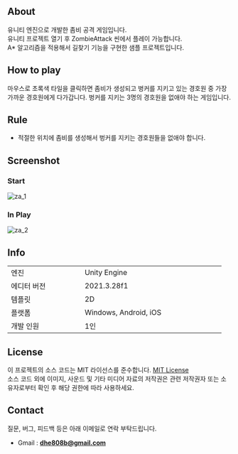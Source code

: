 <!-- https://github.com/Donground/ZombieAttack -->

## About

유니티 엔진으로 개발한 좀비 공격 게임입니다.
<br>
유니티 프로젝트 열기 후 ZombieAttack 씬에서 플레이 가능합니다.
<br>
A* 알고리즘을 적용해서 길찾기 기능을 구현한 샘플 프로젝트입니다.

## How to play

마우스로 초록색 타일을 클릭하면 좀비가 생성되고 벙커를 지키고 있는 경호원 중 가장 가까운 경호원에게 다가갑니다. 벙커를 지키는 3명의 경호원을 없애야 하는 게임입니다.

## Rule

- 적절한 위치에 좀비를 생성해서 벙커를 지키는 경호원들을 없애야 합니다.

## Screenshot

### Start

![za_1](https://github.com/TereaGreen/ZombieAttack/assets/80702114/e1abc23b-153d-4a17-b45a-fcdc88789388)

### In Play

![za_2](https://github.com/TereaGreen/ZombieAttack/assets/80702114/d895d5ae-ff6a-455c-af23-2405eb882531)

## Info

<table>
    <tr>
        <td width="150">엔진</td>
        <td width="300">Unity Engine</td>
    </tr>
    <tr>
        <td>에디터 버전</td>
        <td>2021.3.28f1</td>
    </tr>
    <tr>
        <td>템플릿</td>
        <td>2D</td>
    </tr>
    <tr>
        <td>플랫폼</td>
        <td>Windows, Android, iOS</td>
    </tr>
    <tr>
        <td>개발 인원</td>
        <td>1인</td>
    </tr>
</table>

## License

이 프로젝트의 소스 코드는 MIT 라이선스를 준수합니다. <a href="https://en.wikipedia.org/wiki/MIT_License">MIT License</a>
<br>
소스 코드 외에 이미지, 사운드 및 기타 미디어 자료의 저작권은 관련 저작권자 또는 소유자로부터 확인 후 해당 권한에 따라 사용하세요.

## Contact

질문, 버그, 피드백 등은 아래 이메일로 연락 부탁드립니다.
<br>
- Gmail : <b>dhe808b@gmail.com</b>
